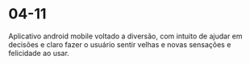 # 04-11
Aplicativo android mobile voltado a diversão, com intuito de ajudar em decisões e claro fazer o usuário sentir velhas e novas sensações e felicidade ao usar.
